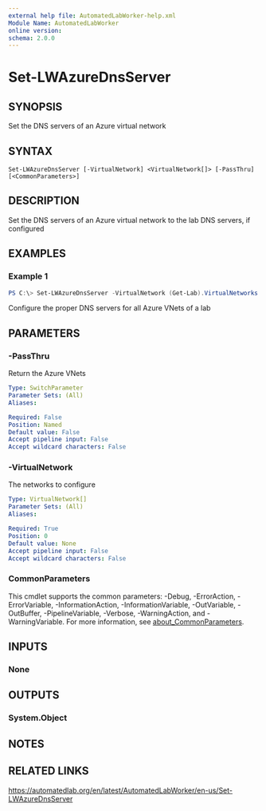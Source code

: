 ```yaml
---
external help file: AutomatedLabWorker-help.xml
Module Name: AutomatedLabWorker
online version:
schema: 2.0.0
---
```


# Set-LWAzureDnsServer

## SYNOPSIS
Set the DNS servers of an Azure virtual network

## SYNTAX

```
Set-LWAzureDnsServer [-VirtualNetwork] <VirtualNetwork[]> [-PassThru] [<CommonParameters>]
```

## DESCRIPTION
Set the DNS servers of an Azure virtual network to the lab DNS servers, if configured

## EXAMPLES

### Example 1
```powershell
PS C:\> Set-LWAzureDnsServer -VirtualNetwork (Get-Lab).VirtualNetworks
```

Configure the proper DNS servers for all Azure VNets of a lab

## PARAMETERS

### -PassThru
Return the Azure VNets

```yaml
Type: SwitchParameter
Parameter Sets: (All)
Aliases:

Required: False
Position: Named
Default value: False
Accept pipeline input: False
Accept wildcard characters: False
```

### -VirtualNetwork
The networks to configure

```yaml
Type: VirtualNetwork[]
Parameter Sets: (All)
Aliases:

Required: True
Position: 0
Default value: None
Accept pipeline input: False
Accept wildcard characters: False
```

### CommonParameters
This cmdlet supports the common parameters: -Debug, -ErrorAction, -ErrorVariable, -InformationAction, -InformationVariable, -OutVariable, -OutBuffer, -PipelineVariable, -Verbose, -WarningAction, and -WarningVariable. For more information, see [about_CommonParameters](http://go.microsoft.com/fwlink/?LinkID=113216).

## INPUTS

### None
## OUTPUTS

### System.Object
## NOTES

## RELATED LINKS
https://automatedlab.org/en/latest/AutomatedLabWorker/en-us/Set-LWAzureDnsServer
